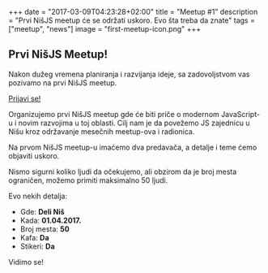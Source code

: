 +++
date = "2017-03-09T04:23:28+02:00"
title = "Meetup #1"
description = "Prvi NišJS meetup će se održati uskoro. Evo šta treba da znate"
tags = ["meetup", "news"]
image = "first-meetup-icon.png"
+++

## Prvi NišJS Meetup!

Nakon dužeg vremena planiranja i razvijanja ideje, sa zadovoljstvom vas pozivamo na prvi NišJS meetup.

<a target="_blank" href="http://meetu.ps/e/CzJ40/vfVGq/f" class="button">Prijavi se!</a>

Organizujemo prvi NišJS meetup gde će biti priče o modernom JavaScript-u i novim razvojima u toj oblasti. Cilj nam je da povežemo JS zajednicu u Nišu kroz održavanje mesečnih meetup-ova i radionica.

Na prvom NišJS meetup-u imaćemo dva predavača, a detalje i teme ćemo objaviti uskoro.

Nismo sigurni koliko ljudi da očekujemo, ali obzirom da je broj mesta ograničen, možemo primiti maksimalno 50 ljudi.

Evo nekih detalja:

- Gde: **Deli Niš**
- Kada: **01.04.2017.**
- Broj mesta: **50**
- Kafa: **Da**
- Stikeri: **Da**

Vidimo se!